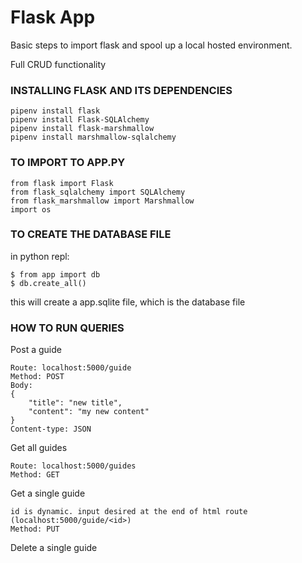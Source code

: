 # Flask App

Basic steps to import flask and spool up a local hosted environment. 

Full CRUD functionality

### INSTALLING FLASK AND ITS DEPENDENCIES
```
pipenv install flask
pipenv install Flask-SQLAlchemy
pipenv install flask-marshmallow
pipenv install marshmallow-sqlalchemy
```

### TO IMPORT TO APP.PY
```
from flask import Flask
from flask_sqlalchemy import SQLAlchemy
from flask_marshmallow import Marshmallow
import os
```

### TO CREATE THE DATABASE FILE
in python repl:
```
$ from app import db
$ db.create_all()
```
this will create a app.sqlite file, which is the database file


### HOW TO RUN QUERIES
Post a guide
```
Route: localhost:5000/guide
Method: POST
Body: 
{
    "title": "new title",
    "content": "my new content"
}
Content-type: JSON
```

Get all guides
```
Route: localhost:5000/guides
Method: GET
```

Get a single guide
```
id is dynamic. input desired at the end of html route (localhost:5000/guide/<id>)
Method: PUT
```

Delete a single guide
```
